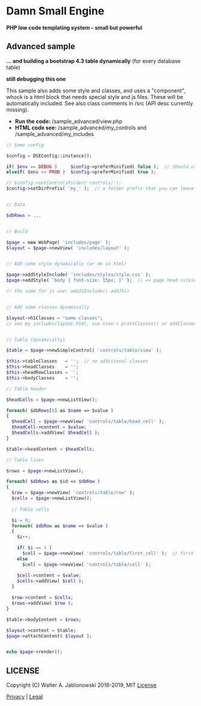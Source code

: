 # Damn Small Engine

**PHP low code templating system - small but powerful**


## Advanced sample

**... and building a bootstrap 4.3 table dynamically** (for every database table)

**still debugging this one**

This sample also adds some style and classes, and uses a "component", whock is a html block that needs special style and js files. These will be automatically included. See also class comments in /src (API desc currently missing).

* **Run the code:** /sample_advanced/view.php
* **HTML code see:** /sample_advanced/my_controls and /sample_advanced/my_includes

```php
// Some config

$config = DSEConfig::instance();

if( $env == DEBUG )     $config->preferMinified( false );  // should use minified version ?
elseif( $env == PROD )  $config->preferMinified( true );

// $config->setControlsFolder('controls/');
$config->setDirPrefix( 'my_' );  // a folder prefix that you can leave out on new View( ... )


// Data

$dbRows = ...


// Build

$page = new WebPage( 'includes/page' );
$layout = $page->newView( 'includes/layout' );


// Add some style dynamically (or do in html)

$page->addStyleInclude( 'includes/styles/style.css' );
$page->addStyle( 'body { font-size: 15px; }' );  // => page head <style></style>

// the same for js use: addJSInclude() addJS()


// Add some classes dynamically

$layout->h1Classes = "some classes";
// see my_includes/layout.html, use View's printClasses() or addClasses()


// Table (dynamically)

$table = $page->newSimpleControl( 'controls/table/view' );

$this->tableClasses   = '';  // no additional classes
$this->headClasses    = '';
$this->headRowClasses = '';
$this->bodyClasses    = '';

// Table header

$headCells = $page->newListView();

foreach( $dbRows[0] as $name => $value )
{
  $headCell = $page->newView( 'controls/table/head_cell' );
  $headCell->content = $value;
  $headCells->addView( $headCell );
}

$table->headContent = $headCells;

// Table lines

$rows = $page->newListView();

foreach( $dbRows as $id => $dbRow )
{
  $row = $page->newView( 'controls/table/row' );
  $cells = $page->newListView();
  
  // Table cells

  $i = 0;
  foreach( $dbRow as $name => $value )
  {
    $i++;

    if( $i == 1 )
      $cell = $page->newView( 'controls/table/first_cell' );  // first cell differs, see https://getbootstrap.com/docs/4.3/content/tables
    else
      $cell = $page->newView( 'controls/table/cell' );

    $cell->content = $value;
    $cells->addView( $cell );
  }
    
  $row->content = $cells;
  $rows->addView( $row );
}

$table->bodyContent = $rows;

$layout->content = $table;
$page->attachContent( $layout );


echo $page->render();
```

## LICENSE

Copyright (C) Walter A. Jablonowski 2018-2019, MIT [License](LICENSE)


[Privacy](https://walter-a-jablonowski.github.io/privacy.html) | [Legal](https://walter-a-jablonowski.github.io/imprint.html)